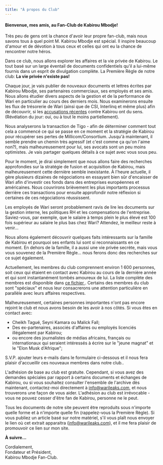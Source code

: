 ```yaml
---
title: "À propos du Club"
---
```


#### Bienvenue, mes amis, au Fan-Club de Kabirou Mbodje!

Très peu de gens ont la chance d'avoir leur propre fan-club, mais nous savons tous à quel point M. Kabirou Mbodje est spécial. Il inspire beaucoup d'amour et de dévotion à tous ceux et celles qui ont eu la chance de rencontrer notre héros.

Dans ce club, nous allons explorer les affaires et la vie privée de Kabirou. Le tout basé sur un large éventail de documents confidentiels qu'il a lui-même fournis dans un esprit de divulgation complète. La Première Règle de notre club: **La vie privée n'existe pas!**

Chaque jour, je vais publier de nouveaux documents et lettres écrites par Kabirou Mbodje, ses partenaires commerciaux, ses employés et ses amis. Nous allons étudier divers aspects de la gestion et de la performance de Wari en particulier au cours des derniers mois. Nous examinerons ensuite les flux de trésorerie de Wari (ainsi que de CSI, Interlinq et même plus) afin de découvrir, si les [accusations récentes](https://letemoin.net/2018/04/09/finance-digitale-bceao-couvre-t-kabirou-mbodj-de-wari/) contre Kabirou ont du sens. (Révélation du jour: oui, ou à tout le moins partiellement).

Nous analyserons la transaction de Tigo - afin de déterminer comment tout cela a commencé ce qui se passe en ce moment et la stratégie de Kabirou pour récupérer ses pertes de Millicom/Consortium. Jusqu'à maintenant, il semble prendre un chemin très agressif (et c'est comme ça qu'on l'aime non?), mais malheureusement pour lui, ses avocats sont un peu moins optimistes. Je vais partager quelques détails à ce sujet avec vous sous peu.

Pour le moment, je dirai simplement que nous allons faire des recherches approfondies sur la stratégie de fusion et acquisition de Kabirou, mais malheureusement cette dernière semble inexistante. À l'heure actuelle, il gère plusieurs dizaines de négociations en essayant bien sûr d'encaisser de Wari afin d'investir ces fonds dans des entreprises européennes et américaines. Nous couvrirons brièvement les plus importants processus derrière ces transactions pour ensuite approfondir notre réflexion si certaines de ces négociations réussissent.

Les employés de Wari seront probablement ravis de lire les documents sur la gestion interne, les politiques RH et les compensations de l'entreprise. Saviez-vous, par exemple, que le salaire à temps plein le plus élevé est 100 fois supérieur au salaire le plus bas chez Wari? Attendez, le meilleur reste à venir...

Nous allons également découvrir quelques faits intéressants sur la famille de Kabirou et pourquoi ses enfants lui sont si reconnaissants en ce moment. En dehors de la famille, il a aussi une vie privée secrète, mais vous vous souvenez de la Première Règle… nous ferons donc des recherches sur ce sujet également.

Actuellement, les membres du club comprennent environ 1 600 personnes, soit ceux qui étaient en contact avec Kabirou au cours de la dernière année et qui sont instantanément tombés amoureux de lui. La liste complète des membres est disponible dans [ce fichier ](https://res.cloudinary.com/vincentstradic/image/upload/v1524229723/All_emails_rgltna.pdf). Certains des membres du club sont "spéciaux" et nous leur consacrerons une attention particulière en parallèle avec leurs affaires respectives.

Malheureusement, certaines personnes importantes n'ont pas encore rejoint le club et nous avons besoin de les avoir à nos côtés. Si vous êtes en contact avec:
- Cheikh Tagué, Seyni Kamara ou Malick Fall;
- Des ex-partenaires, associés d'affaires ou employés licenciés illégalement par Kabirou;
- ou encore des journalistes de médias africains, français ou internationaux qui seraient intéressés à écrire sur le "jeune magnat" et le "Elon Musk d'Afrique";

S.V.P. ajouter leurs e-mails dans le formulaire ci-dessous et il nous fera plaisir d'accueillir ces nouveaux membres dans notre club..

L'adhésion de base au club est gratuite. Cependant, si vous avez des demandes spéciales par rapport à certains documents et échanges de Kabirou, ou si vous souhaitez consulter l'ensemble de l'archive dès maintenant, contactez-moi directement à <a href="mailto:info@warileaks.com?subject=feedback">info@warileaks.com</a>, et nous trouverons une façon de vous aider. L'adhésion au club est irrévocable - vous ne pouvez cesser d'être fan de Kabirou, personne ne le peut.

Tous les documents de notre site peuvent être reproduits sous n'importe quelle forme et à n'importe quelle fin (rappelez-vous la Première Règle). Si vous publiez un article basé sur notre matériel, s'il vous plaît nous envoyer le lien où cet extrait apparaitra (info@warileaks.com), et il me fera plaisir de promouvoir ce lien sur mon site.

**À suivre...**

Cordialement, <br/>Fondateur et Président,<br/>Kabirou Mbodje Fan-Club.
